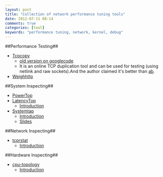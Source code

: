 ```yaml
---
layout: post
title: "Collection of network performance tuning tools"
date: 2012-07-11 08:14
comments: true
categories: [tool]
keywords: "performance tuning, network, kernel, debug"
---
```

##Performance Testing##
  * [Tcpcopy](https://github.com/wangbin579/tcpcopy/)
      - [old version on googlecode](https://code.google.com/p/tcpcopy)
      - It is an online TCP duplication tool and can be used for testing (using netlink and raw
        sockets).And the author claimed it's better than [ab](http://httpd.apache.org/docs/2.0/programs/ab.html).
  * [Weighhttp](http://redmine.lighttpd.net/projects/weighttp/wiki)
  
##System Inspecting##
  * [PowerTop](https://www.linuxpowertop.org/powertop/)
  * [LatencyTop](https://latencytop.org)
      - [Introduction](http://rdc.taobao.com/blog/cs/?p=893)
  * [Systemtap](http://sourceware.org/systemtap/)
      - [Introduction](http://rdc.taobao.com/blog/cs/?p=477)
      - [Slides](http://www.slideshare.net/mryufeng/systemtap)
<!-- more -->
##Network Inspecting##
  * [tcprstat](http://www.percona.com/docs/wiki/tcprstat:start)
      - [Introduction](http://rdc.taobao.com/blog/cs/?p=728)

##Hardware Inspecting##
  * [cpu-topology](http://software.intel.com/en-us/articles/intel-64-architecture-processor-topology-enumeration/)
      - [Introduction](http://rdc.taobao.com/blog/cs/?p=460)
